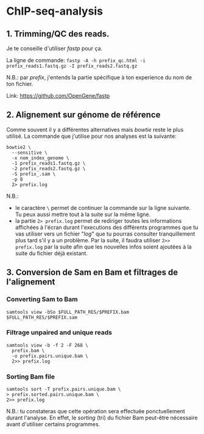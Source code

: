 # ChIP-seq-analysis

## 1. Trimming/QC des reads.

Je te conseille d'utiliser *fastp* pour ça.

La ligne de commande:
`fastp -A -h prefix_qc.html -i prefix_reads1.fastq.gz -I prefix_reads2.fastq.gz`

N.B.: par *prefix*, j'entends la partie spécifique à ton experience du nom de ton fichier. 

Link: https://github.com/OpenGene/fastp

## 2. Alignement sur génome de référence

Comme souvent il y a différentes alternatives mais *bowtie* reste le plus utilisé.
La commande que j'utilise pour nos analyses est la suivante:

```
bowtie2 \
  --sensitive \
  -x nom_index_genome \
  -1 prefix_reads1.fastq.gz \
  -2 prefix_reads2.fastq.gz \
  -S prefix_.sam \
  -p 8
  2> prefix.log
```

N.B.:
- le caractère `\` permet de continuer la commande sur la ligne suivante. Tu peux aussi mettre tout à la suite sur la même ligne.
- la partie `2> prefix.log` permet de rediriger toutes les informations affichées à l'écran durant l'executions des différents programmes que tu vas utiliser vers un fichier "*log*" que tu pourras consulter tranquillement plus tard s'il y a un problème. Par la suite, il faudra utiliser `2>> prefix.log` par la suite afin que les nouvelles infos soient ajoutées à la suite du fichier déjà existant.

## 3. Conversion de Sam en Bam et filtrages de l'alignement

### Converting Sam to Bam

`samtools view -bSo $FULL_PATH_RES/$PREFIX.bam $FULL_PATH_RES/$PREFIX.sam`

### Filtrage unpaired and unique reads

```
samtools view -b -f 2 -F 268 \
  prefix.bam \
  -o prefix.pairs.unique.bam \
  2>> prefix.log
```

### Sorting Bam file

```
samtools sort -T prefix.pairs.unique.bam \
> prefix.sorted.pairs.unique.bam \
2>> prefix.log
```

N.B.: tu constateras que cette opération sera effectuée ponctuellement durant l'analyse. En effet, le *sorting* (tri) du fichier Bam peut-être nécessaire avant d'utiliser certains programmes.

